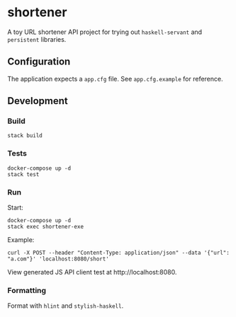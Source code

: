 # shortener

A toy URL shortener API project for trying out `haskell-servant` and `persistent` libraries.

## Configuration

The application expects a `app.cfg` file. See `app.cfg.example` for reference.

## Development

### Build

    stack build

### Tests

    docker-compose up -d
    stack test

### Run

Start:

    docker-compose up -d
    stack exec shortener-exe

Example:

    curl -X POST --header "Content-Type: application/json" --data '{"url": "a.com"}' 'localhost:8080/short'

View generated JS API client test at http://localhost:8080.

### Formatting

Format with `hlint` and `stylish-haskell`.

